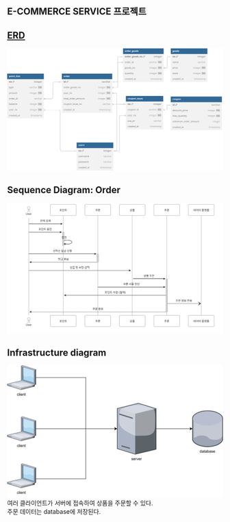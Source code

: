 ## E-COMMERCE SERVICE 프로젝트


## [ERD](https://dbdiagram.io/d/e-commerce-68380c69c07db17e77ae5bb5)
<img src="./docs/erd/e-commerce.svg" alt="erd">

## Sequence Diagram: Order
<img src="./docs/sequenceDiagram/e-commerce.svg">
<!-- [sequence diagram](https://www.mermaidchart.com/app/projects/6f39329d-4391-4d2d-914a-01cfe219716d/diagrams/5be8f6dc-8226-4a63-8504-116b09106ebd/version/v0.1/edit) -->

## Infrastructure diagram
<img src="./docs/infra/infra-e-commerce.svg">
여러 클라이언트가 서버에 접속하여 상품을 주문할 수 있다. <br/>
주문 데이터는 database에 저장된다.
